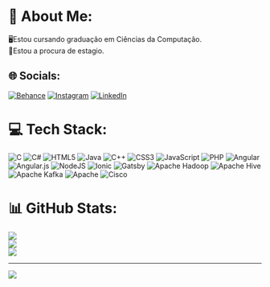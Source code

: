 # 💫 About Me:
🖥️Estou cursando graduação em Ciências da Computação.<br>💼Estou a procura de estagio.


## 🌐 Socials:
[![Behance](https://img.shields.io/badge/Behance-1769ff?logo=behance&logoColor=white)](https://behance.net/all.diasz) [![Instagram](https://img.shields.io/badge/Instagram-%23E4405F.svg?logo=Instagram&logoColor=white)](https://instagram.com/all.diasz) [![LinkedIn](https://img.shields.io/badge/LinkedIn-%230077B5.svg?logo=linkedin&logoColor=white)](https://linkedin.com/in/alldiasz) 

# 💻 Tech Stack:
![C](https://img.shields.io/badge/c-%2300599C.svg?style=for-the-badge&logo=c&logoColor=white) ![C#](https://img.shields.io/badge/c%23-%23239120.svg?style=for-the-badge&logo=csharp&logoColor=white) ![HTML5](https://img.shields.io/badge/html5-%23E34F26.svg?style=for-the-badge&logo=html5&logoColor=white) ![Java](https://img.shields.io/badge/java-%23ED8B00.svg?style=for-the-badge&logo=openjdk&logoColor=white) ![C++](https://img.shields.io/badge/c++-%2300599C.svg?style=for-the-badge&logo=c%2B%2B&logoColor=white) ![CSS3](https://img.shields.io/badge/css3-%231572B6.svg?style=for-the-badge&logo=css3&logoColor=white) ![JavaScript](https://img.shields.io/badge/javascript-%23323330.svg?style=for-the-badge&logo=javascript&logoColor=%23F7DF1E) ![PHP](https://img.shields.io/badge/php-%23777BB4.svg?style=for-the-badge&logo=php&logoColor=white) ![Angular](https://img.shields.io/badge/angular-%23DD0031.svg?style=for-the-badge&logo=angular&logoColor=white) ![Angular.js](https://img.shields.io/badge/angular.js-%23E23237.svg?style=for-the-badge&logo=angularjs&logoColor=white) ![NodeJS](https://img.shields.io/badge/node.js-6DA55F?style=for-the-badge&logo=node.js&logoColor=white) ![Ionic](https://img.shields.io/badge/Ionic-%233880FF.svg?style=for-the-badge&logo=Ionic&logoColor=white) ![Gatsby](https://img.shields.io/badge/Gatsby-%23663399.svg?style=for-the-badge&logo=gatsby&logoColor=white) ![Apache Hadoop](https://img.shields.io/badge/Apache%20Hadoop-66CCFF?style=for-the-badge&logo=apachehadoop&logoColor=black) ![Apache Hive](https://img.shields.io/badge/Apache%20Hive-FDEE21?style=for-the-badge&logo=apachehive&logoColor=black) ![Apache Kafka](https://img.shields.io/badge/Apache%20Kafka-000?style=for-the-badge&logo=apachekafka) ![Apache](https://img.shields.io/badge/apache-%23D42029.svg?style=for-the-badge&logo=apache&logoColor=white) ![Cisco](https://img.shields.io/badge/cisco-%23049fd9.svg?style=for-the-badge&logo=cisco&logoColor=black)
# 📊 GitHub Stats:
![](https://github-readme-stats.vercel.app/api?username=all-diasz&theme=react&hide_border=true&include_all_commits=false&count_private=false)<br/>
![](https://github-readme-streak-stats.herokuapp.com/?user=all-diasz&theme=react&hide_border=true)<br/>
![](https://github-readme-stats.vercel.app/api/top-langs/?username=all-diasz&theme=react&hide_border=true&include_all_commits=false&count_private=false&layout=compact)

---
[![](https://visitcount.itsvg.in/api?id=all-diasz&icon=2&color=6)](https://visitcount.itsvg.in)

<!-- Proudly created with GPRM ( https://gprm.itsvg.in ) -->